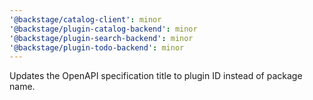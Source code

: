 ```yaml
---
'@backstage/catalog-client': minor
'@backstage/plugin-catalog-backend': minor
'@backstage/plugin-search-backend': minor
'@backstage/plugin-todo-backend': minor
---
```


Updates the OpenAPI specification title to plugin ID instead of package name.
